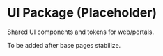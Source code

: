 # UI Package (Placeholder)

Shared UI components and tokens for web/portals.

To be added after base pages stabilize.

